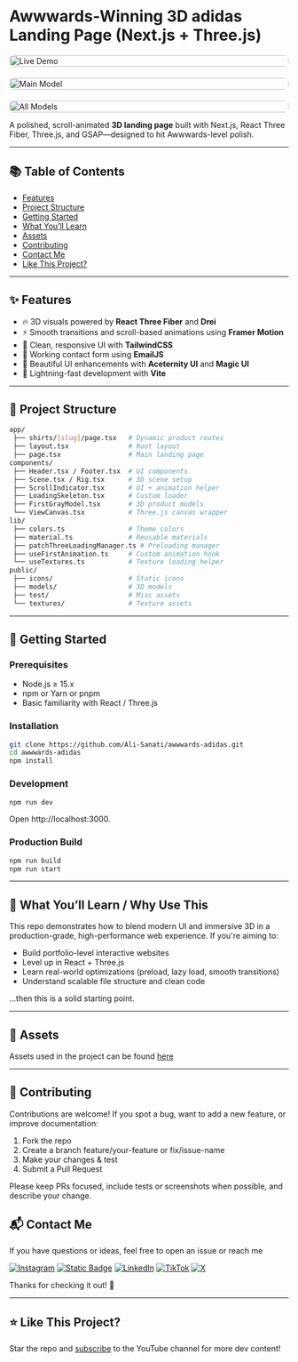 # Awwwards-Winning 3D adidas Landing Page (Next.js + Three.js)


<div style="display: flex; flex-direction: column; width: 100%; gap: 20px; align-items: center;"> 
  <img src="https://github.com/user-attachments/assets/1d49ff99-c1a9-4495-9a56-f9c4ec38e346" alt="Live Demo" style="width: 100%; height: auto; max-width: 100%; border-radius: 8px;" /> 
  <img src="https://github.com/user-attachments/assets/80a9dabc-71b7-48c9-a106-44e0f8748b34" alt="Main Model" style="width: 100%; height: auto; max-width: 100%; border-radius: 8px;" /> 
  <img src="https://github.com/user-attachments/assets/65c17bb5-a012-42c5-842e-f25c2a751f69" alt="All Models" style="width: 100%; height: auto; max-width: 100%; border-radius: 8px;" />
</div>


A polished, scroll-animated **3D landing page** built with Next.js, React Three Fiber, Three.js, and GSAP—designed to hit Awwwards-level polish.

---

## 📚 Table of Contents

- [Features](#-features)
- [Project Structure](#-project-structure)
- [Getting Started](#-getting-started)
- [What You’ll Learn](#-what-you'll-learn)
- [Assets](#-assets)
- [Contributing](#-contributing)
- [Contact Me](#-contact-me)
- [Like This Project?](#-like-this-project)

---

## ✨ Features

- 🔥 3D visuals powered by **React Three Fiber** and **Drei**
- ⚡ Smooth transitions and scroll-based animations using **Framer Motion**
- 🎨 Clean, responsive UI with **TailwindCSS**
- 💌 Working contact form using **EmailJS**
- 🧱 Beautiful UI enhancements with **Aceternity UI** and **Magic UI**
- 🚀 Lightning-fast development with **Vite**

---

## 📁 Project Structure

```bash
app/
 ├── shirts/[slug]/page.tsx   # Dynamic product routes
 ├── layout.tsx               # Root layout
 ├── page.tsx                 # Main landing page
components/
 ├── Header.tsx / Footer.tsx  # UI components
 ├── Scene.tsx / Rig.tsx      # 3D scene setup
 ├── ScrollIndicator.tsx      # UI + animation helper
 ├── LoadingSkeleton.tsx      # Custom loader
 ├── FirstGrayModel.tsx       # 3D product models
 └── ViewCanvas.tsx           # Three.js canvas wrapper
lib/
 ├── colors.ts                # Theme colors
 ├── material.ts              # Reusable materials
 ├── patchThreeLoadingManager.ts # Preloading manager
 ├── useFirstAnimation.ts     # Custom animation hook
 └── useTextures.ts           # Texture loading helper
public/
 ├── icons/                   # Static icons
 ├── models/                  # 3D models
 ├── test/                    # Misc assets
 └── textures/                # Texture assets
```

---

## 🚀 Getting Started

### Prerequisites

- Node.js ≥ 15.x  
- npm or Yarn or pnpm  
- Basic familiarity with React / Three.js  

### Installation

```bash
git clone https://github.com/Ali-Sanati/awwwards-adidas.git
cd awwwards-adidas
npm install
```

### Development

```bash
npm run dev
```
Open http://localhost:3000.

### Production Build

```bash
npm run build
npm run start
```
---

## 🧠 What You’ll Learn / Why Use This

This repo demonstrates how to blend modern UI and immersive 3D in a production-grade, high-performance web experience. If you're aiming to:

- Build portfolio-level interactive websites
- Level up in React + Three.js
- Learn real-world optimizations (preload, lazy load, smooth transitions)
- Understand scalable file structure and clean code
  
…then this is a solid starting point.

---

## 🔗 Assets

Assets used in the project can be found [here](https://drive.google.com/file/d/1NjKulhW4iobgekZAK3YWm8EyeLxL3mOZ/view?usp=drive_link)

---

## 📖 Contributing

Contributions are welcome! If you spot a bug, want to add a new feature, or improve documentation:

1. Fork the repo
2. Create a branch feature/your-feature or fix/issue-name
3. Make your changes & test
4. Submit a Pull Request

Please keep PRs focused, include tests or screenshots when possible, and describe your change.

## 📬 Contact Me

If you have questions or ideas, feel free to open an issue or reach me

[![Instagram](https://img.shields.io/badge/Instagram-%23E4405F.svg?logo=Instagram&logoColor=white)](https://www.instagram.com/ali.sanatidev/reels/) 
[![Static Badge](https://img.shields.io/badge/Youtube-%23FF0033?style=flat&logo=youtube)](https://www.youtube.com/channel/UCZhtUWTtk3bGJiMPN9T4HWA)
[![LinkedIn](https://img.shields.io/badge/LinkedIn-%230077B5.svg?logo=linkedin&logoColor=white)](https://www.linkedin.com/in/ali-sanati/) 
[![TikTok](https://img.shields.io/badge/tiktok-black?style=flat&logo=TikTok)](https://www.tiktok.com/@ali_sanati_dev)
[![X](https://img.shields.io/badge/X-black?style=flat&logo=x
)](https://x.com/Ali_Sanati_Dev)

Thanks for checking it out! 🙌

---

## ⭐ Like This Project?

Star the repo and [subscribe](https://www.youtube.com/channel/UCZhtUWTtk3bGJiMPN9T4HWA??sub_confirmation=1) to the YouTube channel for more dev content!
